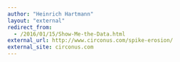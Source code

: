 ```yaml
---
author: "Heinrich Hartmann"
layout: "external"
redirect_from:
  - /2016/01/15/Show-Me-the-Data.html
external_url: http://www.circonus.com/spike-erosion/
external_site: circonus.com
---
```

